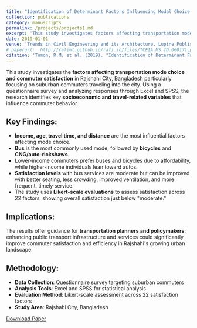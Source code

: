 ```yaml
---
title: "Identification of Determinant Factors Influencing Modal Choice Behavior and Satisfaction Level of Commuters"
collection: publications
category: manuscripts
permalink: /projects/projects1.md
excerpt: 'This study investigates factors affecting transportation mode choice and commuter satisfaction in Rajshahi City, Bangladesh, focusing on suburban commuters and their travel behavior patterns.'
date: 2019-01-01
venue: 'Trends in Civil Engineering and its Architecture, Lupine Publishers'
# paperurl: 'http://rafimt.github.io/rafi.io/files/TCEIA.MS.ID.000171.pdf
citation: 'Tumon, R.M. et al. (2019). "Identification of Determinant Factors Influencing Modal Choice Behavior and Satisfaction Level of Commuters." <i>Trends in Civil Engineering and its Architecture</i>. 3(4).'
---
```


This study investigates the **factors affecting transportation mode choice and commuter satisfaction** in Rajshahi City, Bangladesh particularly focusing on suburban commuters traveling into the city. Using a questionnaire survey and analyzing responses through Excel and SPSS, the research identifies key **socioeconomic and travel-related variables** that influence commuter behavior.

## Key Findings:
* **Income, age, travel time, and distance** are the most influential factors affecting mode choice.
* **Bus** is the most commonly used mode, followed by **bicycles** and **CNG/auto-rickshaws**.
* Lower-income commuters prefer buses and bicycles due to affordability, while higher-income individuals lean toward autos.
* **Satisfaction levels** with bus services are moderate but can be improved with better seating, less crowding, improved ventilation, and more frequent, timely service.
* The study uses **Likert-scale evaluations** to assess satisfaction across 22 factors, showing overall satisfaction just below "moderate."

## Implications:
The results offer guidance for **transportation planners and policymakers**: enhancing public transport infrastructure and services could significantly improve commuter satisfaction and efficiency in Rajshahi's growing urban landscape.

## Methodology:
- **Data Collection**: Questionnaire survey targeting suburban commuters
- **Analysis Tools**: Excel and SPSS for statistical analysis
- **Evaluation Method**: Likert-scale assessment across 22 satisfaction factors
- **Study Area**: Rajshahi City, Bangladesh

[Download Paper](https://lupinepublishers.com/civil-engineering-journal/pdf/TCEIA.MS.ID.000171.pdf)